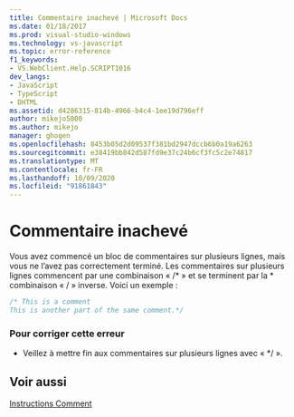 ```yaml
---
title: Commentaire inachevé | Microsoft Docs
ms.date: 01/18/2017
ms.prod: visual-studio-windows
ms.technology: vs-javascript
ms.topic: error-reference
f1_keywords:
- VS.WebClient.Help.SCRIPT1016
dev_langs:
- JavaScript
- TypeScript
- DHTML
ms.assetid: d4286315-814b-4966-b4c4-1ee19d796eff
author: mikejo5000
ms.author: mikejo
manager: ghogen
ms.openlocfilehash: 8453b05d2d09537f381bd2947dccb6b0a19a6263
ms.sourcegitcommit: e38419bb842d587fd9e37c24b6cf3fc5c2e74817
ms.translationtype: MT
ms.contentlocale: fr-FR
ms.lasthandoff: 10/09/2020
ms.locfileid: "91861843"
---
```

# <a name="unterminated-comment"></a>Commentaire inachevé
Vous avez commencé un bloc de commentaires sur plusieurs lignes, mais vous ne l’avez pas correctement terminé. Les commentaires sur plusieurs lignes commencent par une combinaison « /* » et se terminent par la \* combinaison « / » inverse. Voici un exemple :  
  
```JavaScript  
/* This is a comment  
This is another part of the same comment.*/  
```  
  
### <a name="to-correct-this-error"></a>Pour corriger cette erreur  
  
- Veillez à mettre fin aux commentaires sur plusieurs lignes avec « */ ».  
  
## <a name="see-also"></a>Voir aussi  
 [Instructions Comment](https://developer.mozilla.org/docs/Web/JavaScript/Reference/Lexical_grammar)
